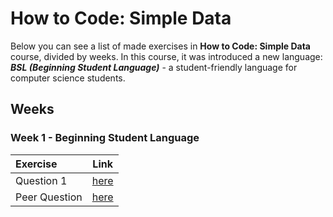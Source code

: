 # How to Code: Simple Data
Below you can see a list of made exercises in **How to Code: Simple Data** course, divided by weeks. In this course, it was introduced a new language: ***BSL (Beginning Student Language)*** - a student-friendly language for computer science students.

## Weeks
### Week 1 - Beginning Student Language

Exercise | Link
:-- | :--:
Question 1 | [here](./week1/exercise1.rkt)
Peer Question | [here](./week1/peer_question.rkt)